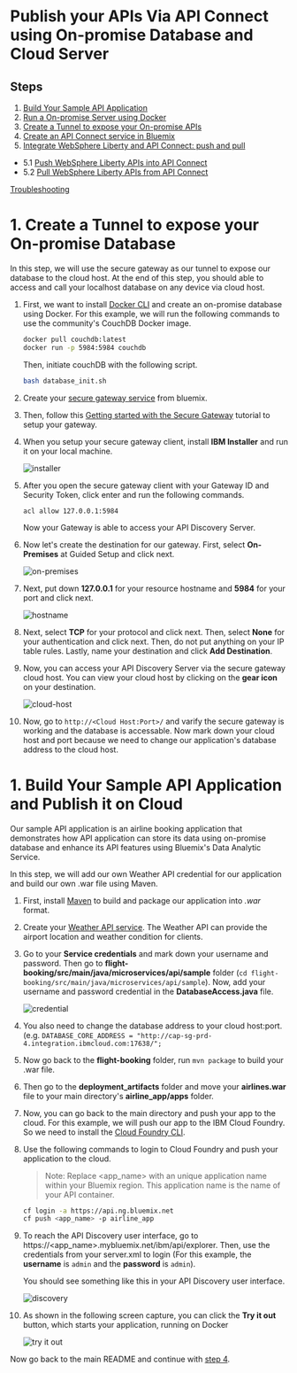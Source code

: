 # Publish your APIs Via API Connect using On-promise Database and Cloud Server

## Steps
1. [Build Your Sample API Application](#1-build-your-sample-api-application)
2. [Run a On-promise Server using Docker](#2-run-a-on-promise-server-using-docker)
3. [Create a Tunnel to expose your On-promise APIs](#3-create-a-tunnel-to-expose-your-on-promise-apis)
4. [Create an API Connect service in Bluemix](#4-create-an-api-connect-service-in-bluemix)
5. [Integrate WebSphere Liberty and API Connect: push and pull](#5-integrate-websphere-liberty-and-api-connect-push-and-pull)
- 5.1 [Push WebSphere Liberty APIs into API Connect](#51-push-websphere-liberty-apis-into-api-connect)
- 5.2 [Pull WebSphere Liberty APIs from API Connect](#52-pull-websphere-liberty-apis-from-api-connect)

[Troubleshooting](#troubleshooting)


# 1. Create a Tunnel to expose your On-promise Database

In this step, we will use the secure gateway as our tunnel to expose our database to the cloud host. At the end of this step, you should able to access and call your localhost database on any device via cloud host.

1. First, we want to install [Docker CLI](https://www.docker.com/community-edition#/download) and create an on-promise database using Docker. For this example, we will run the following commands to use the community's CouchDB Docker image.
	
    ```bash
    docker pull couchdb:latest
    docker run -p 5984:5984 couchdb
    ```
    
    Then, initiate couchDB with the following script.
    
    ```bash
    bash database_init.sh
    ```

2. Create your [secure gateway service](https://console.ng.bluemix.net/catalog/services/secure-gateway?taxonomyNavigation=apis) from bluemix.


3. Then, follow this [Getting started with the Secure Gateway](https://console.ng.bluemix.net/docs/services/SecureGateway/secure_gateway.html) tutorial to setup your gateway.

4. When you setup your secure gateway client, install **IBM Installer** and run it on your local machine.

	![installer](images/installer.png)
    
5. After you open the secure gateway client with your Gateway ID and Security Token, click enter and run the following commands.

	```
    acl allow 127.0.0.1:5984
    ```

	Now your Gateway is able to access your API Discovery Server.

6. Now let's create the destination for our gateway. First, select **On-Premises** at Guided Setup and click next. 

	![on-premises](images/on-premises.png)
    
7. Next, put down **127.0.0.1** for your resource hostname and **5984** for your port and click next.

	![hostname](images/hostname2.png)
    
8. Next, select **TCP** for your protocol and click next. Then, select **None** for your authentication and click next. Then, do not put anything on your IP table rules. Lastly, name your destination and click **Add Destination**.


9. Now, you can access your API Discovery Server via the secure gateway cloud host. You can view your cloud host by clicking on the **gear icon** on your destination. 

	![cloud-host](images/cloud-host.png)


10. Now, go to `http://<Cloud Host:Port>/` and varify the secure gateway is working and the database is accessable. Now mark down your cloud host and port because we need to change our application's database address to the cloud host.


# 1. Build Your Sample API Application and Publish it on Cloud

Our sample API application is an airline booking application that demonstrates how API application can store its data using on-promise database and enhance its API features using Bluemix's Data Analytic Service.

In this step, we will add our own Weather API credential for our application and build our own .war file using Maven.

1. First, install [Maven](https://maven.apache.org/install.html) to build and package our application into *.war* format.


2. Create your [Weather API service](https://console.ng.bluemix.net/catalog/services/weather-company-data?taxonomyNavigation=data). The Weather API can provide the airport location and weather condition for clients. 


3. Go to your **Service credentials** and mark down your username and password. Then go to **flight-booking/src/main/java/microservices/api/sample** folder (`cd flight-booking/src/main/java/microservices/api/sample`). Now, add your username and password credential in the **DatabaseAccess.java** file.

	![credential](images/credentials.png)
    
4. You also need to change the database address to your cloud host:port. (e.g. `DATABASE_CORE_ADDRESS = "http://cap-sg-prd-4.integration.ibmcloud.com:17638/";`


5. Now go back to the **flight-booking** folder, run `mvn package` to build your .war file.


6. Then go to the **deployment_artifacts** folder and move your **airlines.war** file to your main directory's **airline_app/apps** folder.

7. Now, you can go back to the main directory and push your app to the cloud. For this example, we will push our app to the IBM Cloud Foundry. So we need to install the [Cloud Foundry CLI](https://docs.cloudfoundry.org/cf-cli/install-go-cli.html).

8. Use the following commands to login to Cloud Foundry and push your application to the cloud.

	>Note: Replace <app_name> with an unique application name within your Bluemix region. This application name is the name of your API container.
    
    ```bash
    cf login -a https://api.ng.bluemix.net
    cf push <app_name> -p airline_app
    ```
    
9. To reach the API Discovery user interface, go to https://<app_name>.mybluemix.net/ibm/api/explorer. Then, use the credentials from your server.xml to login (For this example, the **username** is `admin` and the **password** is `admin`).
	
    You should see something like this in your API Discovery user interface.
    
    ![discovery](images/discovery.png)
    
10. As shown in the following screen capture, you can click the **Try it out** button, which starts your application, running on Docker

	![try it out](images/try-it-out.png)
    
Now go back to the main README and continue with [step 4](https://github.com/IBM/hybrid-connectivity#4-create-an-api-connect-service-in-bluemix).
